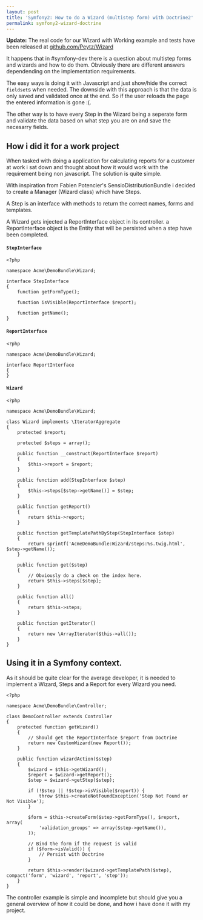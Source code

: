 ```yaml
---
layout: post
title: 'Symfony2: How to do a Wizard (multistep form) with Doctrine2'
permalink: symfony2-wizard-doctrine
---
```


__Update:__ The real code for our Wizard with Working example and tests have been released at [github.com/Peytz/Wizard](http://github.com/peytz/wizard)

It happens that in #symfony-dev there is a question about multistep forms and wizards and how to do them. Obviously there are different answers dependending on the implementation requirements.

The easy ways is doing it with Javascript and just show/hide the correct `fieldset`s when needed. The downside with this approach is that the data is only saved and validated once at the end. So if the user reloads the page the entered information is gone :(.

The other way is to have every Step in the Wizard being a seperate form and validate the data based on what step you are on and save the necesarry fields.

## How i did it for a work project

When tasked with doing a application for calculating reports for a customer at work i sat down and thought about how it would work with the requirement being non javascript. The solution is quite simple.

With inspiration from Fabien Potencier's SensioDistributionBundle i decided to create a Manager (Wizard class) which have Steps.

A Step is an interface with methods to return the correct names, forms and templates.

A Wizard gets injected a ReportInterface object in its controller. a ReportInterface object is the Entity that will be persisted when a step have been completed.

#### `StepInterface`

    <?php

    namespace Acme\DemoBundle\Wizard;

    interface StepInterface
    {
        function getFormType();

        function isVisible(ReportInterface $report);

        function getName();
    }

#### `ReportInterface`

    <?php

    namespace Acme\DemoBundle\Wizard;

    interface ReportInterface
    {
    }

#### `Wizard`

    <?php

    namespace Acme\DemoBundle\Wizard;

    class Wizard implements \IteratorAggregate
    {
        protected $report;

        protected $steps = array();

        public function __construct(ReportInterface $report)
        {
            $this->report = $report;
        }

        public function add(StepInterface $step)
        {
            $this->steps[$step->getName()] = $step;
        }

        public function getReport()
        {
            return $this->report;
        }

        public function getTemplatePathByStep(StepInterface $step)
        {
            return sprintf('AcmeDemoBundle:Wizard/steps:%s.twig.html', $step->getName());
        }

        public function get($step)
        {
            // Obviously do a check on the index here.
            return $this->steps[$step];
        }

        public function all()
        {
            return $this->steps;
        }

        public function getIterator()
        {
            return new \ArrayIterator($this->all());
        }
    }

## Using it in a Symfony context.

As it should be quite clear for the average developer, it is needed to implement a Wizard, Steps and a Report for every Wizard you need.

    <?php

    namespace Acme\DemoBundle\Controller;

    class DemoController extends Controller
    {
        protected function getWizard()
        {
            // Should get the ReportInterface $report from Doctrine
            return new CustomWizard(new Report());
        }

        public function wizardAction($step)
        {
            $wizard = $this->getWizard();
            $report = $wizard->getReport();
            $step = $wizard->getStep($step);

            if (!$step || !$step->isVisible($report)) {
                throw $this->createNotFoundException('Step Not Found or Not Visible');
            }

            $form = $this->createForm($step->getFormType(), $report, array(
                'validation_groups' => array($step->getName()),
            ));

            // Bind the form if the request is valid
            if ($form->isValid()) {
                // Persist with Doctrine
            }

            return $this->render($wizard->getTemplatePath($step), compact('form', 'wizard', 'report', 'step'));
        }
    }

The controller example is simple and incomplete but should give you a general overview of how it could be done, and how i have done it with my project.
